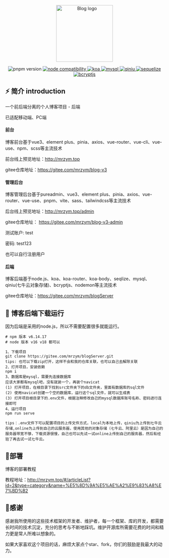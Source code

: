 <p align="center">
  <a href="http://39.108.51.116/#/login" target="_blank" rel="noopener noreferrer">
    <img width="180" src="https://img.shields.io/badge/%E5%B0%8F%E5%BC%A0%E7%9A%84%E5%8D%9A%E5%AE%A2%E5%90%8E%E7%AB%AF-v1.0.0-important" alt="Blog logo">
  </a>
</p>

<p align="center">
  <img src="https://img.shields.io/badge/npm-v6.14.17-blue" alt="pnpm version">
  <a href="https://nodejs.org/en/about/releases/">
    <img src="https://img.shields.io/badge/node-v16.17.0-green" alt="node compatibility">
  </a>
  <a href="https://koa.bootcss.com/#">
    <img src="https://img.shields.io/badge/koa-v%5E2.7.0-blue" alt="koa">
  </a>
  <a href="https://github.com/brianmario/mysql2">
    <img src="https://img.shields.io/badge/mysql2-v%5E3.1.2-ff69b4" alt="mysql">
  </a>
  <a href="https://www.qiniu.com/">
    <img src="https://img.shields.io/badge/qiniu-v%5E7.8.0-blue" alt="qiniu">
  </a>
  <a href="https://www.sequelize.cn/">
    <img src="https://img.shields.io/badge/sequelize-v%5E6.29.0-orange" alt="sequelize">
  </a>
  <a href="https://www.npmjs.com/package/bcryptjs">
    <img src="https://img.shields.io/badge/bcryptjs-v%5E2.4.3-brightgreen" alt="bcryptjs">
  </a>
</p>

## ⚡ 简介 introduction

一个前后端分离的个人博客项目 - 后端

已适配移动端、PC端

#### 前台

博客前台基于vue3、element plus、pinia、axios、vue-router、vue-cli、vue-use、npm、scss等主流技术

前台线上预览地址：<http://mrzym.top>

gitee仓库地址：<https://gitee.com/mrzym/blog-v3>

#### 管理后台

博客管理后台基于pureadmin、vue3、element plus、pinia、axios、vue-router、vue-use、pnpm、vite、sass、tailwindcss等主流技术

后台线上预览地址：<http://mrzym.top/admin>

gitee仓库地址： <https://gitee.com/mrzym/blog-v3-admin>

测试账户: test

密码: test123

也可以自行注册用户

#### 后端

博客后端基于node.js、koa、koa-router、koa-body、seqlize、mysql、qiniu(七牛云对象存储)、bcryptjs、nodemon等主流技术

gitee仓库地址：<https://gitee.com/mrzym/blogServer>

## 🚀 博客后端下载运行

因为后端是采用的node.js，所以不需要配置很多就能运行。

```git
# npm 版本 v6.14.17
# node 版本 v16 v18 都可以

1、下载项目
git clone https://gitee.com/mrzym/blogServer.git
tips: 也可以下载zip打开，这样不会和我的仓库关联，也可以自己去解除关联
2、打开项目，安装依赖
npm i
3、数据库是mysql，需要先连接数据库
应该大家都有mysql吧，没有就装一个，再装个navicat
(1) 打开项目，在根目录下找到src文件夹下的db文件夹，里面有数据库的sql文件
(2) 使用navicat创建一个空的数据库，运行这个sql文件，就可以生成表
(3) 打开项目根目录下的.env文件，根据注释修改自己的mysql数据库账号名称、密码进行连接即可
4、运行项目 
npm run serve 

tips：.env文件下可以配置项目的上传文件方式，local为本地上传，qiniu为上传到七牛云存储,online为上传到自己的云服务器，使用其他的对象存储（七牛云、阿里云）是因为自己的服务器带宽不够，下载资源很慢，自己也可以先试一试online上传到自己的服务器，然后有经验了再去试一试七牛云。
```

## 🌈部署

博客的部署教程

教程地址：<http://mrzym.top/#/articleList?id=2&type=category&name=%E5%8D%9A%E5%AE%A2%E9%83%A8%E7%BD%B2>

## 🥰感谢

感谢我所使用的这些技术框架的开发者、维护者，每一个框架、库的开发，都需要长时间的技术沉淀，充分的思考与不断地踩坑。维护开源库所需要花费的时间和精力更是常人所难以想象的。

如果大家喜欢这个项目的话，麻烦大家点个star、fork，你们的鼓励是我最大的动力。
